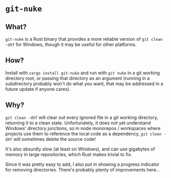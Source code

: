 # `git-nuke`

## What?

`git-nuke` is a Rust binary that provides a more reliable version of `git clean -dXf` for
Windows, though it may be useful for other platforms.

## How?

Install with `cargo install git-nuke` and run with `git nuke` in a git working
directory root, or passing that directory as an argument (running in a subdirectory
probably won't do what you want, that may be addressed in a future update if anyone
cares).

## Why?

`git clean -dXf` will clear out every ignored file in a git working directory,
returning it to a clean state. Unfortunately, it does not yet understand Windows'
directory junctions, so in node monorepos / workspaces where projects use them to
reference the local code as a dependency, `git clean -dXf` will sometimes delete the
source code!

It's also absurdly slow (at least on Windows), and can use gigabytes of memory in large
repositories, which Rust makes trivial to fix.

Since it was pretty easy to add, I also put in showing a progress indicator for removing
directories. There's probably plenty of improvements here...
